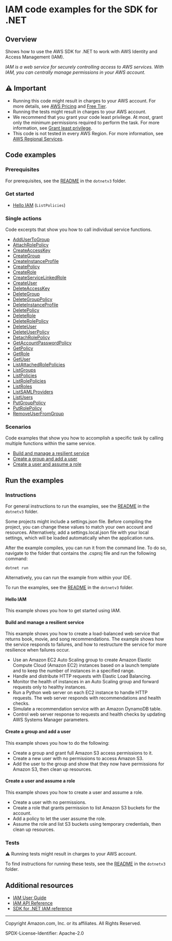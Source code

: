 # IAM code examples for the SDK for .NET

## Overview

Shows how to use the AWS SDK for .NET to work with AWS Identity and Access Management (IAM).

<!--custom.overview.start-->
<!--custom.overview.end-->

_IAM is a web service for securely controlling access to AWS services. With IAM, you can centrally manage permissions in your AWS account._

## ⚠ Important

* Running this code might result in charges to your AWS account. For more details, see [AWS Pricing](https://aws.amazon.com/pricing/) and [Free Tier](https://aws.amazon.com/free/).
* Running the tests might result in charges to your AWS account.
* We recommend that you grant your code least privilege. At most, grant only the minimum permissions required to perform the task. For more information, see [Grant least privilege](https://docs.aws.amazon.com/IAM/latest/UserGuide/best-practices.html#grant-least-privilege).
* This code is not tested in every AWS Region. For more information, see [AWS Regional Services](https://aws.amazon.com/about-aws/global-infrastructure/regional-product-services).

<!--custom.important.start-->
<!--custom.important.end-->

## Code examples

### Prerequisites

For prerequisites, see the [README](../README.md#Prerequisites) in the `dotnetv3` folder.


<!--custom.prerequisites.start-->
<!--custom.prerequisites.end-->

### Get started

- [Hello IAM](Actions/HelloIAM.cs#L4) (`ListPolicies`)


### Single actions

Code excerpts that show you how to call individual service functions.

- [AddUserToGroup](Actions/IAMWrapper.cs#L22)
- [AttachRolePolicy](Actions/IAMWrapper.cs#L42)
- [CreateAccessKey](Actions/IAMWrapper.cs#L62)
- [CreateGroup](Actions/IAMWrapper.cs#L82)
- [CreateInstanceProfile](../cross-service/ResilientService/AutoScalerActions/AutoScalerWrapper.cs#L83)
- [CreatePolicy](Actions/IAMWrapper.cs#L96)
- [CreateRole](Actions/IAMWrapper.cs#L116)
- [CreateServiceLinkedRole](Actions/IAMWrapper.cs#L138)
- [CreateUser](Actions/IAMWrapper.cs#L159)
- [DeleteAccessKey](Actions/IAMWrapper.cs#L173)
- [DeleteGroup](Actions/IAMWrapper.cs#L194)
- [DeleteGroupPolicy](Actions/IAMWrapper.cs#L208)
- [DeleteInstanceProfile](../cross-service/ResilientService/AutoScalerActions/AutoScalerWrapper.cs#L425)
- [DeletePolicy](Actions/IAMWrapper.cs#L230)
- [DeleteRole](Actions/IAMWrapper.cs#L245)
- [DeleteRolePolicy](Actions/IAMWrapper.cs#L259)
- [DeleteUser](Actions/IAMWrapper.cs#L279)
- [DeleteUserPolicy](Actions/IAMWrapper.cs#L294)
- [DetachRolePolicy](Actions/IAMWrapper.cs#L310)
- [GetAccountPasswordPolicy](Actions/IAMWrapper.cs#L330)
- [GetPolicy](Actions/IAMWrapper.cs#L343)
- [GetRole](Actions/IAMWrapper.cs#L358)
- [GetUser](Actions/IAMWrapper.cs#L377)
- [ListAttachedRolePolicies](Actions/IAMWrapper.cs#L391)
- [ListGroups](Actions/IAMWrapper.cs#L412)
- [ListPolicies](Actions/IAMWrapper.cs#L432)
- [ListRolePolicies](Actions/IAMWrapper.cs#L452)
- [ListRoles](Actions/IAMWrapper.cs#L473)
- [ListSAMLProviders](Actions/IAMWrapper.cs#L493)
- [ListUsers](Actions/IAMWrapper.cs#L506)
- [PutGroupPolicy](Actions/IAMWrapper.cs#L548)
- [PutRolePolicy](Actions/IAMWrapper.cs#L571)
- [RemoveUserFromGroup](Actions/IAMWrapper.cs#L526)

### Scenarios

Code examples that show you how to accomplish a specific task by calling multiple
functions within the same service.

- [Build and manage a resilient service](../cross-service/ResilientService/ResilientServiceWorkflow/ResilientServiceWorkflow.cs)
- [Create a group and add a user](Scenarios/IamScenariosCommon/UIWrapper.cs)
- [Create a user and assume a role](Scenarios/IamScenariosCommon/UIWrapper.cs)


<!--custom.examples.start-->
<!--custom.examples.end-->

## Run the examples

### Instructions

For general instructions to run the examples, see the
[README](../README.md#building-and-running-the-code-examples) in the `dotnetv3` folder.

Some projects might include a settings.json file. Before compiling the project,
you can change these values to match your own account and resources. Alternatively,
add a settings.local.json file with your local settings, which will be loaded automatically
when the application runs.

After the example compiles, you can run it from the command line. To do so, navigate to
the folder that contains the .csproj file and run the following command:

```
dotnet run
```

Alternatively, you can run the example from within your IDE.


<!--custom.instructions.start-->
To run the examples, see the [README](../README.md#building-and-running-the-code-examples) in the `dotnetv3` folder.
<!--custom.instructions.end-->

#### Hello IAM

This example shows you how to get started using IAM.



#### Build and manage a resilient service

This example shows you how to create a load-balanced web service that returns book, movie, and song recommendations. The example shows how the service responds to failures, and how to restructure the service for more resilience when failures occur.

- Use an Amazon EC2 Auto Scaling group to create Amazon Elastic Compute Cloud (Amazon EC2) instances based on a launch template and to keep the number of instances in a specified range.
- Handle and distribute HTTP requests with Elastic Load Balancing.
- Monitor the health of instances in an Auto Scaling group and forward requests only to healthy instances.
- Run a Python web server on each EC2 instance to handle HTTP requests. The web server responds with recommendations and health checks.
- Simulate a recommendation service with an Amazon DynamoDB table.
- Control web server response to requests and health checks by updating AWS Systems Manager parameters.

<!--custom.scenario_prereqs.cross_ResilientService.start-->
<!--custom.scenario_prereqs.cross_ResilientService.end-->


<!--custom.scenarios.cross_ResilientService.start-->
<!--custom.scenarios.cross_ResilientService.end-->

#### Create a group and add a user

This example shows you how to do the following:

- Create a group and grant full Amazon S3 access permissions to it.
- Create a new user with no permissions to access Amazon S3.
- Add the user to the group and show that they now have permissions for Amazon S3, then clean up resources.

<!--custom.scenario_prereqs.iam_Scenario_GroupBasics.start-->
<!--custom.scenario_prereqs.iam_Scenario_GroupBasics.end-->


<!--custom.scenarios.iam_Scenario_GroupBasics.start-->
<!--custom.scenarios.iam_Scenario_GroupBasics.end-->

#### Create a user and assume a role

This example shows you how to create a user and assume a role. 

- Create a user with no permissions.
- Create a role that grants permission to list Amazon S3 buckets for the account.
- Add a policy to let the user assume the role.
- Assume the role and list S3 buckets using temporary credentials, then clean up resources.

<!--custom.scenario_prereqs.iam_Scenario_CreateUserAssumeRole.start-->
<!--custom.scenario_prereqs.iam_Scenario_CreateUserAssumeRole.end-->


<!--custom.scenarios.iam_Scenario_CreateUserAssumeRole.start-->
<!--custom.scenarios.iam_Scenario_CreateUserAssumeRole.end-->

### Tests

⚠ Running tests might result in charges to your AWS account.


To find instructions for running these tests, see the [README](../README.md#Tests)
in the `dotnetv3` folder.



<!--custom.tests.start-->
<!--custom.tests.end-->

## Additional resources

- [IAM User Guide](https://docs.aws.amazon.com/IAM/latest/UserGuide/introduction.html)
- [IAM API Reference](https://docs.aws.amazon.com/IAM/latest/APIReference/welcome.html)
- [SDK for .NET IAM reference](https://docs.aws.amazon.com/sdkfornet/v3/apidocs/items/IAM/NIAM.html)

<!--custom.resources.start-->
<!--custom.resources.end-->

---

Copyright Amazon.com, Inc. or its affiliates. All Rights Reserved.

SPDX-License-Identifier: Apache-2.0